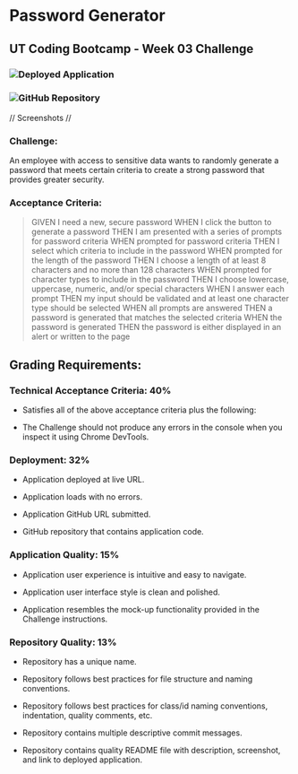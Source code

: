 # Password Generator
## UT Coding Bootcamp - Week 03 Challenge
### ![Deployed Application](#)
### ![GitHub Repository](#)
// Screenshots //
### Challenge:
An employee with access to sensitive data wants to randomly generate a password that meets certain criteria to create a strong password that provides greater security.
### Acceptance Criteria:
>GIVEN I need a new, secure password
>WHEN I click the button to generate a password
>THEN I am presented with a series of prompts for password criteria
>WHEN prompted for password criteria
>THEN I select which criteria to include in the password
>WHEN prompted for the length of the password
>THEN I choose a length of at least 8 characters and no more than 128 characters
>WHEN prompted for character types to include in the password
>THEN I choose lowercase, uppercase, numeric, and/or special characters
>WHEN I answer each prompt
>THEN my input should be validated and at least one character type should be selected
>WHEN all prompts are answered
>THEN a password is generated that matches the selected criteria
>WHEN the password is generated
>THEN the password is either displayed in an alert or written to the page
## Grading Requirements:
### Technical Acceptance Criteria: 40%

* Satisfies all of the above acceptance criteria plus the following:

* The Challenge should not produce any errors in the console when you inspect it using Chrome DevTools.

### Deployment: 32%
* Application deployed at live URL.

* Application loads with no errors.

* Application GitHub URL submitted.

* GitHub repository that contains application code.

### Application Quality: 15%
* Application user experience is intuitive and easy to navigate.

* Application user interface style is clean and polished.

* Application resembles the mock-up functionality provided in the Challenge instructions.

### Repository Quality: 13%
* Repository has a unique name.

* Repository follows best practices for file structure and naming conventions.

* Repository follows best practices for class/id naming conventions, indentation, quality comments, etc.

* Repository contains multiple descriptive commit messages.

* Repository contains quality README file with description, screenshot, and link to deployed application.